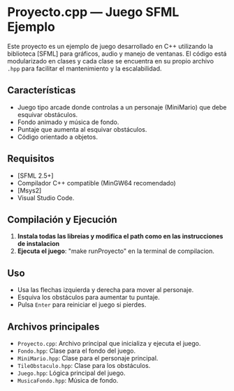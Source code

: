 # Proyecto.cpp — Juego SFML Ejemplo

Este proyecto es un ejemplo de juego desarrollado en C++ utilizando la biblioteca [SFML] para gráficos, audio y manejo de ventanas. El código está modularizado en clases y cada clase se encuentra en su propio archivo `.hpp` para facilitar el mantenimiento y la escalabilidad.

## Características

- Juego tipo arcade donde controlas a un personaje (MiniMario) que debe esquivar obstáculos.
- Fondo animado y música de fondo.
- Puntaje que aumenta al esquivar obstáculos.
- Código orientado a objetos.


## Requisitos

- [SFML 2.5+]
- Compilador C++ compatible (MinGW64 recomendado)
- [Msys2]
- Visual Studio Code.

## Compilación y Ejecución

1. **Instala todas las libreias y modifica el path como en las instrucciones de instalacion** 
2. **Ejecuta el juego**:
    "make runProyecto" en la terminal de compilacion.

## Uso

- Usa las flechas izquierda y derecha para mover al personaje.
- Esquiva los obstáculos para aumentar tu puntaje.
- Pulsa `Enter` para reiniciar el juego si pierdes.

## Archivos principales

- `Proyecto.cpp`: Archivo principal que inicializa y ejecuta el juego.
- `Fondo.hpp`: Clase para el fondo del juego.
- `MiniMario.hpp`: Clase para el personaje principal.
- `TileObstaculo.hpp`: Clase para los obstáculos.
- `Juego.hpp`: Lógica principal del juego.
- `MusicaFondo.hpp`: Música de fondo.

